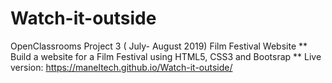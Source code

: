 # Watch-it-outside
OpenClassrooms Project 3 ( July- August 2019) Film Festival Website
** Build a website for a Film Festival using HTML5, CSS3 and Bootsrap ** 
Live version: https://maneltech.github.io/Watch-it-outside/
